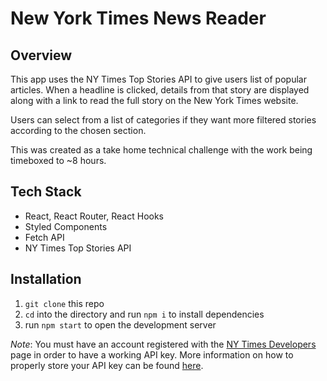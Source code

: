 # New York Times News Reader

## Overview

This app uses the NY Times Top Stories API to give users list of popular articles. When a headline is clicked, details from that story are displayed along with a link to read the full story on the New York Times website.

Users can select from a list of categories if they want more filtered stories according to the chosen section.

This was created as a take home technical challenge with the work being timeboxed to ~8 hours.

## Tech Stack

- React, React Router, React Hooks
- Styled Components
- Fetch API
- NY Times Top Stories API

## Installation

1. `git clone` this repo
2. `cd` into the directory and run `npm i` to install dependencies
3. run `npm start` to open the development server

*Note*: You must have an account registered with the [NY Times Developers](https://developer.nytimes.com/) page in order to have a working API key. More information on how to properly store your API key can be found [here](https://create-react-app.dev/docs/adding-custom-environment-variables/).

